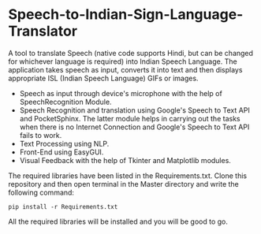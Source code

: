 # Speech-to-Indian-Sign-Language-Translator
A tool to translate Speech (native code supports Hindi, but can be changed for whichever language is required) into Indian Speech Language. The application takes speech as input, converts it into text and then displays appropriate ISL (Indian Speech Language) GIFs or images.

* Speech as input through device's microphone with the help of SpeechRecognition Module.
* Speech Recognition and translation using Google's Speech to Text API and PocketSphinx. The latter module helps in carrying out the tasks when there is no Internet Connection and Google's Speech to Text API fails to work.
* Text Processing using NLP.
* Front-End using EasyGUI.
* Visual Feedback with the help of Tkinter and Matplotlib modules.

The required libraries have been listed in the Requirements.txt. Clone this repository and then open terminal in the Master directory and write the following command:

```
pip install -r Requirements.txt
```

All the required libraries will be installed and you will be good to go.
